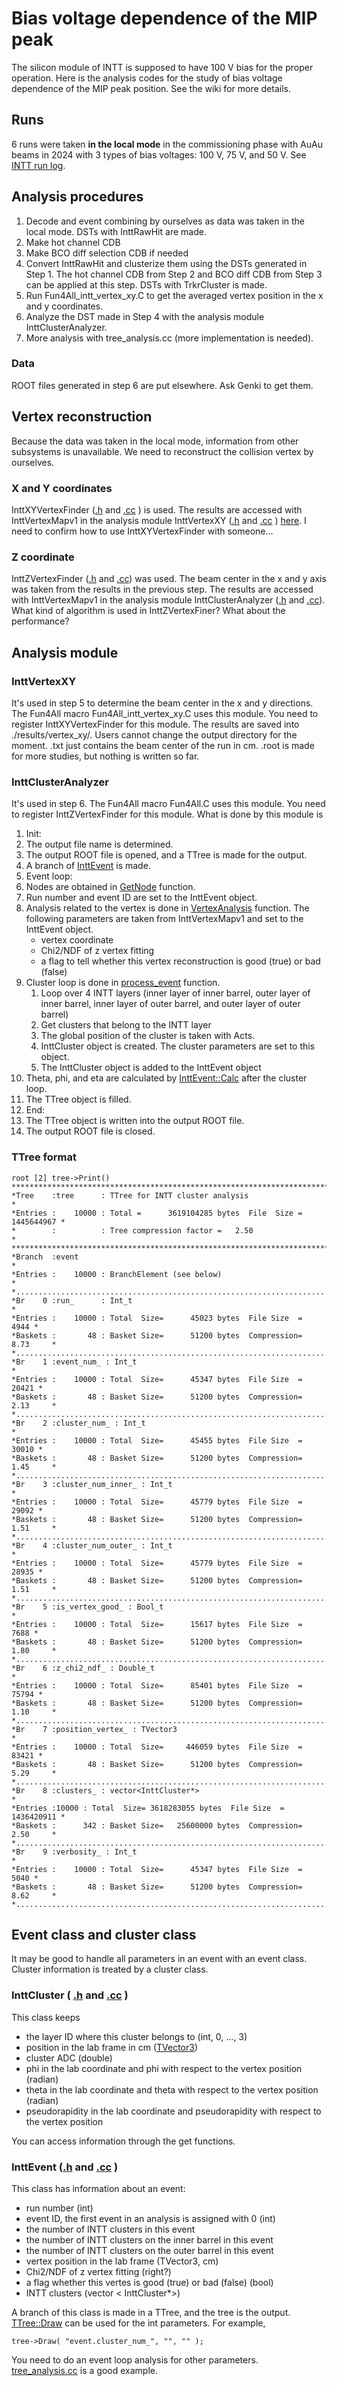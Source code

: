 # Bias voltage dependence of the MIP peak
The silicon module of INTT is supposed to have 100 V bias for the proper operation. Here is the analysis codes for the study of bias voltage dependence of the MIP peak position.
See the wiki for more details.

## Runs
6 runs were taken **in the local mode** in the commissioning phase with AuAu beams in 2024 with 3 types of bias voltages: 100 V, 75 V, and 50 V.
See [INTT run log](https://docs.google.com/spreadsheets/d/175Z06nDFWACKIrvqN_R43ABLtRfE6r23u9CZtVuwDHg/edit?gid=1459536224#gid=1459536224).

## Analysis procedures
1. Decode and event combining by ourselves as data was taken in the local mode. DSTs with InttRawHit are made.
2. Make hot channel CDB
3. Make BCO diff selection CDB if needed
4. Convert InttRawHit and clusterize them using the DSTs generated in Step 1. The hot channel CDB from Step 2 and BCO diff CDB from Step 3 can be applied at this step. DSTs with TrkrCluster is made.
5. Run Fun4All_intt_vertex_xy.C to get the averaged vertex position in the x and y coordinates.
6. Analyze the DST made in Step 4 with the analysis module InttClusterAnalyzer.
7. More analysis with tree_analysis.cc (more implementation is needed).

### Data
ROOT files generated in step 6 are put elsewhere.
Ask Genki to get them.

## Vertex reconstruction
Because the data was taken in the local mode, information from other subsystems is unavailable. We need to reconstruct the collision vertex by ourselves.

### X and Y coordinates
InttXYVertexFinder ([.h](https://github.com/sPHENIX-Collaboration/coresoftware/blob/master/offline/packages/intt/InttXYVertexFinder.h) and [.cc](https://github.com/sPHENIX-Collaboration/coresoftware/blob/master/offline/packages/intt/InttXYVertexFinder.cc) ) is used.
The results are accessed with InttVertexMapv1 in the analysis module InttVertexXY ([.h](https://github.com/nukazuka/INTT/blob/main/general_codes/genki/mip_bias_dependence/InttClusterAnalyzer/InttVertexXY.h) and [.cc](https://github.com/nukazuka/INTT/blob/main/general_codes/genki/mip_bias_dependence/InttClusterAnalyzer/InttVertexXY.cc) ) [here](https://github.com/nukazuka/INTT/blob/4890cdfc52dd56aaf68a347b9a774f9d30f73d37/general_codes/genki/mip_bias_dependence/InttClusterAnalyzer/InttVertexXY.cc#L35).
I need to confirm how to use InttXYVertexFinder with someone...

### Z coordinate
InttZVertexFinder ([.h](https://github.com/sPHENIX-Collaboration/coresoftware/blob/master/offline/packages/intt/InttXYVertexFinder.h) and [.cc](https://github.com/sPHENIX-Collaboration/coresoftware/blob/master/offline/packages/intt/InttXYVertexFinder.cc)) was used.
The beam center in the x and y axis was taken from the results in the previous step.
The results are accessed with InttVertexMapv1 in the analysis module InttClusterAnalyzer ([.h](https://github.com/nukazuka/INTT/blob/main/general_codes/genki/mip_bias_dependence/InttClusterAnalyzer/InttClusterAnalyzer.h) and [.cc](https://github.com/nukazuka/INTT/blob/main/general_codes/genki/mip_bias_dependence/InttClusterAnalyzer/InttClusterAnalyzer.cc)).
What kind of algorithm is used in InttZVertexFiner? What about the performance?

## Analysis module
### InttVertexXY
It's used in step 5 to determine the beam center in the x and y directions.
The Fun4All macro Fun4All_intt_vertex_xy.C uses this module.
You need to register InttXYVertexFinder for this module.
The results are saved into ./results/vertex_xy/.
Users cannot change the output directory for the moment.
.txt just contains the beam center of the run in cm.
.root is made for more studies, but nothing is written so far.

### InttClusterAnalyzer
It's used in step 6.
The Fun4All macro Fun4All.C uses this module.
You need to register InttZVertexFinder for this module.
What is done by this module is
1. Init:
  1. The output file name is determined.
  2. The output ROOT file is opened, and a TTree is made for the output.
  3. A branch of [InttEvent](https://github.com/nukazuka/INTT/blob/main/general_codes/genki/mip_bias_dependence/InttClusterAnalyzer/InttEvent.h) is made.
2. Event loop:
  1. Nodes are obtained in [GetNode](https://github.com/nukazuka/INTT/blob/4890cdfc52dd56aaf68a347b9a774f9d30f73d37/general_codes/genki/mip_bias_dependence/InttClusterAnalyzer/InttClusterAnalyzer.cc#L42) function.
  2. Run number and event ID are set to the InttEvent object.
  3. Analysis related to the vertex is done in [VertexAnalysis](https://github.com/nukazuka/INTT/blob/4890cdfc52dd56aaf68a347b9a774f9d30f73d37/general_codes/genki/mip_bias_dependence/InttClusterAnalyzer/InttClusterAnalyzer.cc#L166) function. The following parameters are taken from InttVertexMapv1 and set to the InttEvent object.
     - vertex coordinate
     - Chi2/NDF of z vertex fitting
     - a flag to tell whether this vertex reconstruction is good (true) or bad (false)
  4. Cluster loop is done in [process_event](https://github.com/nukazuka/INTT/blob/4890cdfc52dd56aaf68a347b9a774f9d30f73d37/general_codes/genki/mip_bias_dependence/InttClusterAnalyzer/InttClusterAnalyzer.cc#L107) function.
     1. Loop over 4 INTT layers (inner layer of inner barrel, outer layer of inner barrel, inner layer of outer barrel, and outer layer of outer barrel)
     2. Get clusters that belong to the INTT layer
     3. The global position of the cluster is taken with Acts.
     4. InttCluster object is created. The cluster parameters are set to this object.
     5. The InttCluster object is added to the InttEvent object
  5. Theta, phi, and eta are calculated by [InttEvent::Calc](https://github.com/nukazuka/INTT/blob/4890cdfc52dd56aaf68a347b9a774f9d30f73d37/general_codes/genki/mip_bias_dependence/InttClusterAnalyzer/InttEvent.cc#L30) after the cluster loop.
  6. The TTree object is filled.
3. End:
  1. The TTree object is written into the output ROOT file.
  2. The output ROOT file is closed.

### TTree format
```
root [2] tree->Print()
******************************************************************************
*Tree    :tree      : TTree for INTT cluster analysis                        *
*Entries :    10000 : Total =      3619104285 bytes  File  Size = 1445644967 *
*        :          : Tree compression factor =   2.50                       *
******************************************************************************
*Branch  :event                                                              *
*Entries :    10000 : BranchElement (see below)                              *
*............................................................................*
*Br    0 :run_      : Int_t                                                  *
*Entries :    10000 : Total  Size=      45023 bytes  File Size  =       4944 *
*Baskets :       48 : Basket Size=      51200 bytes  Compression=   8.73     *
*............................................................................*
*Br    1 :event_num_ : Int_t                                                 *
*Entries :    10000 : Total  Size=      45347 bytes  File Size  =      20421 *
*Baskets :       48 : Basket Size=      51200 bytes  Compression=   2.13     *
*............................................................................*
*Br    2 :cluster_num_ : Int_t                                               *
*Entries :    10000 : Total  Size=      45455 bytes  File Size  =      30010 *
*Baskets :       48 : Basket Size=      51200 bytes  Compression=   1.45     *
*............................................................................*
*Br    3 :cluster_num_inner_ : Int_t                                         *
*Entries :    10000 : Total  Size=      45779 bytes  File Size  =      29092 *
*Baskets :       48 : Basket Size=      51200 bytes  Compression=   1.51     *
*............................................................................*
*Br    4 :cluster_num_outer_ : Int_t                                         *
*Entries :    10000 : Total  Size=      45779 bytes  File Size  =      28935 *
*Baskets :       48 : Basket Size=      51200 bytes  Compression=   1.51     *
*............................................................................*
*Br    5 :is_vertex_good_ : Bool_t                                           *
*Entries :    10000 : Total  Size=      15617 bytes  File Size  =       7688 *
*Baskets :       48 : Basket Size=      51200 bytes  Compression=   1.80     *
*............................................................................*
*Br    6 :z_chi2_ndf_ : Double_t                                             *
*Entries :    10000 : Total  Size=      85401 bytes  File Size  =      75794 *
*Baskets :       48 : Basket Size=      51200 bytes  Compression=   1.10     *
*............................................................................*
*Br    7 :position_vertex_ : TVector3                                        *
*Entries :    10000 : Total  Size=     446059 bytes  File Size  =      83421 *
*Baskets :       48 : Basket Size=      51200 bytes  Compression=   5.29     *
*............................................................................*
*Br    8 :clusters_ : vector<InttCluster*>                                   *
*Entries :10000 : Total  Size= 3618283055 bytes  File Size  = 1436420911 *
*Baskets :      342 : Basket Size=   25600000 bytes  Compression=   2.50     *
*............................................................................*
*Br    9 :verbosity_ : Int_t                                                 *
*Entries :    10000 : Total  Size=      45347 bytes  File Size  =       5040 *
*Baskets :       48 : Basket Size=      51200 bytes  Compression=   8.62     *
*............................................................................*
```

## Event class and cluster class
It may be good to handle all parameters in an event with an event class.
Cluster information is treated by a cluster class.

### InttCluster ( [.h](https://github.com/nukazuka/INTT/blob/main/general_codes/genki/mip_bias_dependence/InttClusterAnalyzer/InttCluster.h) and [.cc](https://github.com/nukazuka/INTT/blob/main/general_codes/genki/mip_bias_dependence/InttClusterAnalyzer/InttCluster.cc) )
This class keeps
- the layer ID where this cluster belongs to (int, 0, ..., 3)
- position in the lab frame in cm ([TVector3](https://root.cern.ch/doc/master/classTVector3.html))
- cluster ADC (double)
- phi in the lab coordinate and phi with respect to the vertex position (radian)
- theta in the lab coordinate and theta with respect to the vertex position (radian)
- pseudorapidity in the lab coordinate and pseudorapidity with respect to the vertex position

You can access information through the get functions.

### InttEvent ([.h](https://github.com/nukazuka/INTT/blob/main/general_codes/genki/mip_bias_dependence/InttClusterAnalyzer/InttEvent.h) and [.cc](https://github.com/nukazuka/INTT/blob/main/general_codes/genki/mip_bias_dependence/InttClusterAnalyzer/InttEvent.cc) )
This class has information about an event:
- run number (int)
- event ID, the first event in an analysis is assigned with 0 (int)
- the number of INTT clusters in this event
- the number of INTT clusters on the inner barrel in this event
- the number of INTT clusters on the outer barrel in this event
- vertex position in the lab frame (TVector3, cm)
- Chi2/NDF of z vertex fitting (right?)
- a flag whether this vertes is good (true) or bad (false) (bool)
- INTT clusters (vector < InttCluster*>)

A branch of this class is made in a TTree, and the tree is the output.
[TTree::Draw](https://root.cern.ch/doc/master/classTTree.html#a73450649dc6e54b5b94516c468523e45) can be used for the int parameters. For example,
```
tree->Draw( "event.cluster_num_", "", "" );
```
You need to do an event loop analysis for other parameters. [tree_analysis.cc](https://github.com/nukazuka/INTT/blob/main/general_codes/genki/mip_bias_dependence/tree_analysis.cc) is a good example.
